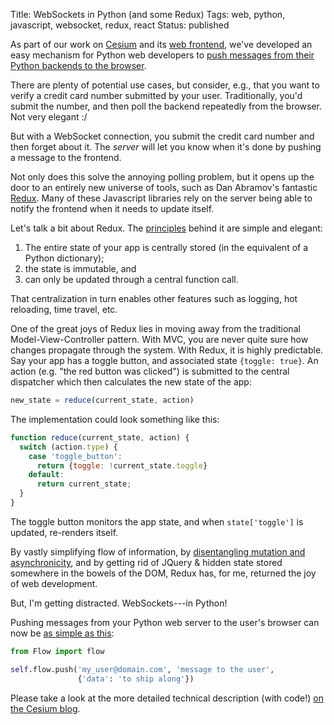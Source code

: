 Title: WebSockets in Python (and some Redux)
Tags: web, python, javascript, websocket, redux, react
Status: published

As part of our work on [Cesium](http://cesium.ml) and its
[web frontend](https://github.com/cesium-ml/cesium_web),
we've developed an easy
mechanism for Python web developers to
[push messages from their Python backends to the browser](http://cesium.ml/blog/2016/07/13/a-pattern-for-websockets-in-python/).
<!-- PELICAN_END_SUMMARY -->

There are plenty of potential use cases, but consider, e.g., that you want
to verify a credit card number submitted by your user.  Traditionally, you'd
submit the number, and then poll the backend repeatedly from the browser.  Not
very elegant :/

But with a WebSocket connection, you submit the credit card number and then
forget about it.  The *server* will let you know when it's done by pushing a
message to the frontend.

Not only does this solve the annoying polling problem, but it opens up the
door to an entirely new universe of tools, such as Dan Abramov's fantastic
[Redux](http://redux.js.org/).  Many of these Javascript libraries rely on the server
being able to notify the frontend when it needs to update itself.

Let's talk a bit about Redux.  The
[principles](http://redux.js.org/docs/introduction/ThreePrinciples.html)
behind it are simple and elegant:

1. The entire state of your app is centrally
stored (in the equivalent of a Python dictionary);
2. the state is immutable, and
3. can only be updated through a central function call.

That centralization in turn enables other features such as logging, hot
reloading, time travel, etc.

One of the great joys of Redux lies in moving away from the traditional
Model-View-Controller pattern.  With MVC, you are never quite sure how changes
propagate through the system.  With Redux, it is highly predictable.  Say
your app has a toggle button, and associated state `{toggle: true}`.  An
action (e.g. "the red button was clicked") is submitted to the central
dispatcher which then calculates the new state of the app:

```javascript
new_state = reduce(current_state, action)
```

The implementation could look something like this:

```javascript
function reduce(current_state, action) {
  switch (action.type) {
    case 'toggle_button':
      return {toggle: !current_state.toggle}
    default:
      return current_state;
  }
}
```

The toggle button monitors the app state, and when `state['toggle']` is
updated, re-renders itself.

By vastly simplifying flow of information, by
[disentangling mutation and asynchronicity](http://redux.js.org/docs/introduction/Motivation.html), and by
getting rid of JQuery & hidden state stored somewhere in the bowels of the DOM,
Redux has, for me, returned the joy of web development.

But, I'm getting distracted.  WebSockets---in Python!

Pushing messages from your Python web server to the user's browser can now be
[as simple as this](https://github.com/cesium-ml/cesium_web/blob/e19e5543e193905da9555ce15fc71a52859c9fb0/cesium_app/handlers/base.py#L59):

```python
from Flow import flow

self.flow.push('my_user@domain.com', 'message to the user',
               {'data': 'to ship along'})
```

Please take a look at the more detailed technical description (with code!)
[on the Cesium blog](http://cesium.ml/blog/2016/07/13/a-pattern-for-websockets-in-python/).
